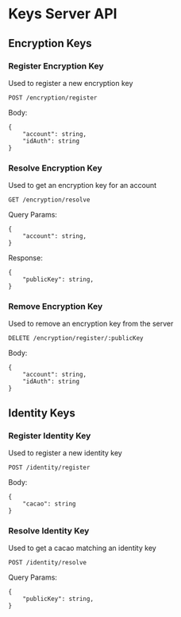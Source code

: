 # Keys Server API

## Encryption Keys

### Register Encryption Key

Used to register a new encryption key

`POST /encryption/register`

Body:

```jsonc
{
    "account": string,
    "idAuth": string
}
```

### Resolve Encryption Key

Used to get an encryption key for an account

`GET /encryption/resolve`

Query Params:

```jsonc
{
    "account": string,
}
```

Response:

```jsonc
{
    "publicKey": string,
}
```

### Remove Encryption Key

Used to remove an encryption key from the server

`DELETE /encryption/register/:publicKey`

Body:

```jsonc
{
    "account": string,
    "idAuth": string
}
```

## Identity Keys

### Register Identity Key

Used to register a new identity key

`POST /identity/register`

Body:

```jsonc
{
    "cacao": string
}
```

### Resolve Identity Key

Used to get a cacao matching an identity key

`POST /identity/resolve`

Query Params:

```jsonc
{
    "publicKey": string,
}
```
